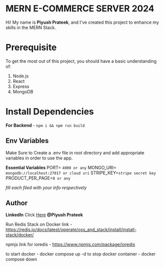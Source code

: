 ﻿# MERN E-COMMERCE SERVER 2024

Hi! My name is **Piyush Prateek**, and I've created this project to enhance my skills in the MERN Stack.

# Prerequisite

To get the most out of this project, you should have a basic understanding of:

1. Node.js
2. React
3. Express
4. MongoDB

# Install Dependencies

**For Backend** - `npm i && npm run build`

## Env Variables

Make Sure to Create a .env file in root directory and add appropriate variables in order to use the app.

**Essential Variables**
PORT= `4000 or any`
MONGO_URI= `mongodb://localhost:27017 or cloud uri`
STRIPE_KEY=`stripe secret key`
PRODUCT_PER_PAGE=`8 or any`

_fill each filed with your info respectively_

## Author

**LinkedIn** Click [Here](https://www.linkedin.com/in/piyush-prateek-9a922912b/) **@Piyush Prateek**

Run Redis Stack on Docker link - https://redis.io/docs/latest/operate/oss_and_stack/install/install-stack/docker/

npmjs link for ioredis - https://www.npmjs.com/package/ioredis

to start docker - docker compose up -d
to stop docker container - docker compose down
